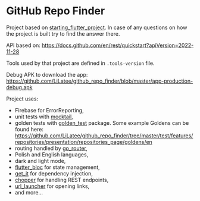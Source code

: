 # GitHub Repo Finder
Project based on [starting_flutter_project](https://github.com/LiLatee/starting_flutter_project#secrets). In case of any questions on how the project is built try to find the answer there.

API based on: https://docs.github.com/en/rest/quickstart?apiVersion=2022-11-28

Tools used by that project are defined in `.tools-version` file.

Debug APK to download the app: https://github.com/LiLatee/github_repo_finder/blob/master/app-production-debug.apk

Project uses:
- Firebase for ErrorReporting,
- unit tests with [mocktail](https://pub.dev/packages/mocktail),
- golden tests with [golden_test](https://pub.dev/packages/golden_test) package. Some example Goldens can be found here: https://github.com/LiLatee/github_repo_finder/tree/master/test/features/repositories/presentation/repositories_page/goldens/en
- routing handled by [go_router](https://pub.dev/packages/go_router),
- Polish and English languages,
- dark and light mode,
- [flutter_bloc](pub.dev/packages/flutter_bloc) for state management,
- [get_it](pub.dev/packages/get_it) for dependency injection,
- [chopper](pub.dev/packages/chopper) for handling REST endpoints,
- [url_launcher](pub.dev/packages/url_launcher) for opening links,
- and more...

